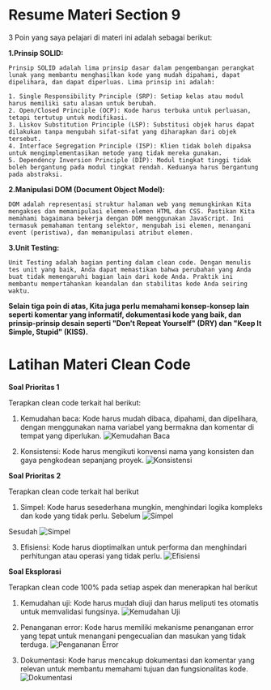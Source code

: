 # Resume Materi Section 9

3 Poin yang saya pelajari di materi ini adalah sebagai berikut: 


**1.Prinsip SOLID:**

    Prinsip SOLID adalah lima prinsip dasar dalam pengembangan perangkat lunak yang membantu menghasilkan kode yang mudah dipahami, dapat dipelihara, dan dapat diperluas. Lima prinsip ini adalah:

    1. Single Responsibility Principle (SRP): Setiap kelas atau modul harus memiliki satu alasan untuk berubah.
    2. Open/Closed Principle (OCP): Kode harus terbuka untuk perluasan, tetapi tertutup untuk modifikasi.
    3. Liskov Substitution Principle (LSP): Substitusi objek harus dapat dilakukan tanpa mengubah sifat-sifat yang diharapkan dari objek tersebut.
    4. Interface Segregation Principle (ISP): Klien tidak boleh dipaksa untuk mengimplementasikan metode yang tidak mereka gunakan.
    5. Dependency Inversion Principle (DIP): Modul tingkat tinggi tidak boleh bergantung pada modul tingkat rendah. Keduanya harus bergantung pada abstraksi.

**2.Manipulasi DOM (Document Object Model):**

    DOM adalah representasi struktur halaman web yang memungkinkan Kita mengakses dan memanipulasi elemen-elemen HTML dan CSS. Pastikan Kita memahami bagaimana bekerja dengan DOM menggunakan JavaScript. Ini termasuk pemahaman tentang selektor, mengubah isi elemen, menangani event (peristiwa), dan memanipulasi atribut elemen.

**3.Unit Testing:**

    Unit Testing adalah bagian penting dalam clean code. Dengan menulis tes unit yang baik, Anda dapat memastikan bahwa perubahan yang Anda buat tidak memengaruhi bagian lain dari kode Anda. Praktik ini membantu mempertahankan keandalan dan stabilitas kode Anda seiring waktu.


**Selain tiga poin di atas, Kita juga perlu memahami konsep-konsep lain seperti komentar yang informatif, dokumentasi kode yang baik, dan prinsip-prinsip desain seperti "Don't Repeat Yourself" (DRY) dan "Keep It Simple, Stupid" (KISS).**

# Latihan Materi Clean Code

**Soal Prioritas 1** 

Terapkan clean code terkait hal berikut: 

1. Kemudahan baca: Kode harus mudah dibaca, dipahami, dan dipelihara, dengan menggunakan nama variabel yang bermakna dan komentar di tempat yang diperlukan.
![Kemudahan Baca](https://github.com/yuumens/react_Ahmad-Rizky-Has/blob/feat/Clean-Code/09_Clean%20Code/ScreenShots/Mudah%20Dibaca.png)


2. Konsistensi: Kode harus mengikuti konvensi nama yang konsisten dan gaya pengkodean sepanjang proyek.
![Konsistensi](https://github.com/yuumens/react_Ahmad-Rizky-Has/blob/feat/Clean-Code/09_Clean%20Code/ScreenShots/Konsistensi.png)


**Soal Prioritas 2**

Terapkan clean code terkait hal berikut

1. Simpel: Kode harus sesederhana mungkin, menghindari logika kompleks dan kode yang tidak perlu.
Sebelum
![Simpel](https://github.com/yuumens/react_Ahmad-Rizky-Has/blob/feat/Clean-Code/09_Clean%20Code/ScreenShots/Simple-1.png)

Sesudah
![Simpel](https://github.com/yuumens/react_Ahmad-Rizky-Has/blob/feat/Clean-Code/09_Clean%20Code/ScreenShots/Simple-2.png)


3. Efisiensi: Kode harus dioptimalkan untuk performa dan menghindari perhitungan atau operasi yang tidak perlu.
![Efisiensi](https://github.com/yuumens/react_Ahmad-Rizky-Has/blob/feat/Clean-Code/09_Clean%20Code/ScreenShots/Efisiensi.png)

**Soal Eksplorasi**

Terapkan clean code 100% pada setiap aspek dan menerapkan hal berikut

1. Kemudahan uji: Kode harus mudah diuji dan harus meliputi tes otomatis untuk memvalidasi fungsinya.
![Kemudahan Uji](https://github.com/yuumens/react_Ahmad-Rizky-Has/blob/feat/Clean-Code/09_Clean%20Code/ScreenShots/Kemudahan%20Uji.png)


2. Penanganan error: Kode harus memiliki mekanisme penanganan error yang tepat untuk menangani pengecualian dan masukan yang tidak terduga.
![Pengananan Error](https://github.com/yuumens/react_Ahmad-Rizky-Has/blob/feat/Clean-Code/09_Clean%20Code/ScreenShots/Penagangan%20Error.png)


3. Dokumentasi: Kode harus mencakup dokumentasi dan komentar yang relevan untuk membantu memahami tujuan dan fungsionalitas kode.
![Dokumentasi](https://github.com/yuumens/react_Ahmad-Rizky-Has/blob/feat/Clean-Code/09_Clean%20Code/ScreenShots/Mudah%20Dibaca.png)
